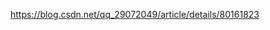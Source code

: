 <!--
 * @Author: Jecyu
 * @Date: 2020-12-29 11:29:04
 * @LastEditors: Jecyu
 * @LastEditTime: 2020-12-29 11:29:06
 * @FilePath: /Notebook/docs/temp/75-10个场景使用 echart.md
 * @Description: 
-->
https://blog.csdn.net/qq_29072049/article/details/80161823